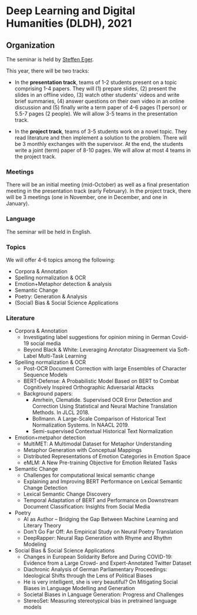 # Deep Learning and Digital Humanities (DLDH), 2021

## Organization

The seminar is held by [Steffen Eger](https://steffeneger.github.io/).

This year, there will be two tracks: 

- In the **presentation track**, teams of 1-2 students present on a topic comprising 1-4 papers. They will (1) prepare slides, (2) present the slides in an offline video, (3) watch other students' videos and write brief summaries, (4) answer questions on their own video in an online discussion and (5) finally write a term paper of 4-6 pages (1 person) or 5.5-7 pages (2 people). We will allow 3-5 teams in the presentation track.

- In the **project track**, teams of 3-5 students work on a novel topic. They read literature and then implement a solution to the problem. There will be 3 monthly exchanges with the supervisor. At the end, the students write a joint (term) paper of 8-10 pages. We will allow at most 4 teams in the project track.

### Meetings

There will be an initial meeting (mid-October) as well as a final presentation meeting in the presentation track (early February). In the project track, there will be 3 meetings (one in November, one in December, and one in January). 

### Language
The seminar will be held in English.

### Topics

We will offer 4-6 topics among the following:

- Corpora & Annotation
- Spelling normalization & OCR
- Emotion+Metaphor detection & analysis 
- Semantic Change
- Poetry: Generation & Analysis
- (Social) Bias & Social Science Applications


### Literature

   * Corpora & Annotation
       * Investigating label suggestions for opinion mining in German Covid-19 social media
       * Beyond Black & White: Leveraging Annotator Disagreement via Soft-Label Multi-Task Learning
   * Spelling normalization & OCR
       * Post-OCR Document Correction with large Ensembles of Character Sequence Models
       * BERT-Defense: A Probabilistic Model Based on BERT to Combat Cognitively Inspired Orthographic Adversarial Attacks
       * Background papers:
          * Amrhein, Clematide. Supervised OCR Error Detection and Correction Using Statistical and Neural Machine Translation Methods. In JLCL 2018.
          * Bollmann. A Large-Scale Comparison of Historical Text Normalization Systems. In NAACL 2019. 
          * Semi-supervised Contextual Historical Text Normalization
   * Emotion+metpahor detection
       * MultiMET: A Multimodal Dataset for Metaphor Understanding
       * Metaphor Generation with Conceptual Mappings
       * Distributed Representations of Emotion Categories in Emotion Space
       * eMLM: A New Pre-training Objective for Emotion Related Tasks
   * Semantic Change
      * Challenges for computational lexical semantic change
      * Explaining and Improving BERT Performance on Lexical Semantic Change Detection
      * Lexical Semantic Change Discovery
      * Temporal Adaptation of BERT and Performance on Downstream Document Classification: Insights from Social Media
   * Poetry
      * AI as Author – Bridging the Gap Between Machine Learning and Literary Theory
      * Don't Go Far Off: An Empirical Study on Neural Poetry Translation
      * DeepRapper: Neural Rap Generation with Rhyme and Rhythm Modeling 
   * Social Bias & Social Science Applications
      * Changes in European Solidarity Before and During COVID-19: Evidence from a Large Crowd- and Expert-Annotated Twitter Dataset
      * Diachronic Analysis of German Parliamentary Proceedings: Ideological Shifts through the Lens of Political Biases
      * He is very intelligent, she is very beautiful? On Mitigating Social Biases in Language Modelling and Generation
      * Societal Biases in Language Generation: Progress and Challenges
      * StereoSet: Measuring stereotypical bias in pretrained language models

